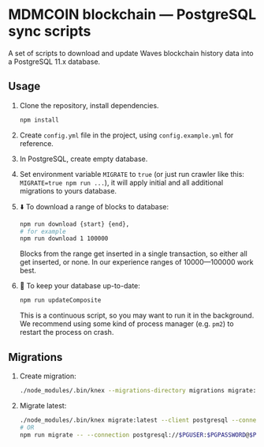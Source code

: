 # MDMCOIN blockchain — PostgreSQL sync scripts

A set of scripts to download and update Waves blockchain history data into a PostgreSQL 11.x database.

## Usage

1. Clone the repository, install dependencies.
   ```bash
   npm install
   ```
2. Create `config.yml` file in the project, using `config.example.yml` for reference.

3. In PostgreSQL, create empty database. 

4. Set environment variable `MIGRATE` to `true` (or just run crawler like this: `MIGRATE=true npm run ...`), it will apply initial and all additional migrations to yours database.

5. ⬇️ To download a range of blocks to database:

   ```bash
   npm run download {start} {end},
   # for example
   npm run download 1 100000
   ```

   Blocks from the range get inserted in a single transaction, so either all get inserted, or none. In our experience ranges of 10000—100000 work best.

6. 🔄 To keep your database up-to-date:
   ```bash
   npm run updateComposite
   ```
   This is a continuous script, so you may want to run it in the background. We recommend using some kind of process manager (e.g. `pm2`) to restart the process on crash.

## Migrations

1. Create migration:
   ```bash
   ./node_modules/.bin/knex --migrations-directory migrations migrate:make $MIGRATION_NAME
   ```
2. Migrate latest:
   ```bash
   ./node_modules/.bin/knex migrate:latest --client postgresql --connection postgresql://$PGUSER:$PGPASSWORD@$PGHOST:$PGPORT/$PGDATABASE --migrations-directory migrations
   # OR
   npm run migrate -- --connection postgresql://$PGUSER:$PGPASSWORD@$PGHOST:$PGPORT/$PGDATABASE
   ```
